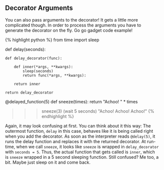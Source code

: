 ## Decorator Arguments

You can also pass arguments to the decorator!  It gets a little more complicated though.  In order to process the arguments you have to generate the decorator on the fly.  Go go gadget code example!

{% highlight python %}
from time import sleep

def delay(seconds):

    def delay_decorator(func):

        def inner(*args, **kwargs):
            sleep(seconds)
            return func(*args, **kwargs):
        
        return inner
    
    return delay_decorator

@delayed_function(5)
def sneeze(times):
    return "Achoo! " * times

>>> sneeze(3)
(wait 5 seconds)
"Achoo! Achoo! Achoo!"
{% endhighlight %}

Again, it may look confusing at first.  You can think about it this way: The outermost function, `delay` in this case, behaves like it is being called right when you add the decorator.  As soon as the interpreter reads `@delay(5)`, it runs the delay function and replaces it with the returned decorator.  At run-time, when we call `sneeze`, it looks like `sneeze` is wrapped in `delay_decorator` with `seconds = 5`.  Thus, the actual function that gets called is `inner`, which is `sneeze` wrapped in a 5 second sleeping function.  Still confused?  Me too, a bit.  Maybe just sleep on it and come back.